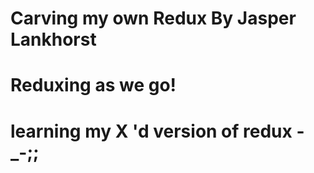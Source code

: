 # Carving my own Redux By Jasper Lankhorst
# Reduxing as we go!
# learning my X 'd version of redux -_-;;